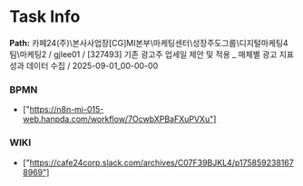 # Task Info

**Path:** 카페24(주)\본사사업장\[CG]MI본부\마케팅센터\성장주도그룹\디지털마케팅4팀\마케팅2 / gjlee01 / [327493] 기존 광고주 업세일 제안 및 적용 _ 매체별 광고 지표 성과 데이터 수집 / 2025-09-01_00-00-00

### BPMN
- ["https://n8n-mi-015-web.hanpda.com/workflow/7OcwbXPBaFXuPVXu"]

### WIKI
- ["https://cafe24corp.slack.com/archives/C07F39BJKL4/p1758592381678969"]

